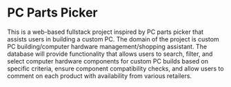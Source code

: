 # PC Parts Picker

This is a web-based fullstack project inspired by PC parts picker that assists users in building a custom PC. The domain of the project is custom PC building/computer hardware management/shopping assistant. The database will provide functionality that allows users to search, filter, and select computer hardware components for custom PC builds based on specific criteria, ensure component compatibility checks, and allow users to comment on each product with availability from various retailers.
